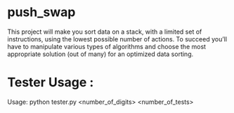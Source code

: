 # push_swap
This project will make you sort data on a stack, with a limited set of instructions, using the lowest possible number of actions. To succeed you’ll have to manipulate various types of algorithms and choose the most appropriate solution (out of many) for an optimized data sorting.
# Tester Usage :
  Usage: python tester.py <number_of_digits> <number_of_tests>
